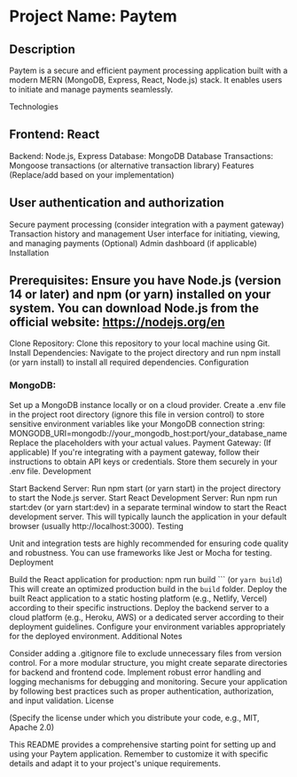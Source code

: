 
# Project Name: Paytem

## Description

Paytem is a secure and efficient payment processing application built with a modern MERN (MongoDB, Express, React, Node.js) stack. It enables users to initiate and manage payments seamlessly.

Technologies

## Frontend: React
Backend: Node.js, Express
Database: MongoDB
Database Transactions: Mongoose transactions (or alternative transaction library)
Features (Replace/add based on your implementation)

## User authentication and authorization
Secure payment processing (consider integration with a payment gateway)
Transaction history and management
User interface for initiating, viewing, and managing payments
(Optional) Admin dashboard (if applicable)
Installation

## Prerequisites: Ensure you have Node.js (version 14 or later) and npm (or yarn) installed on your system. You can download Node.js from the official website: https://nodejs.org/en
Clone Repository: Clone this repository to your local machine using Git.
Install Dependencies: Navigate to the project directory and run npm install (or yarn install) to install all required dependencies.
Configuration

### MongoDB:
Set up a MongoDB instance locally or on a cloud provider.
Create a .env file in the project root directory (ignore this file in version control) to store sensitive environment variables like your MongoDB connection string:
MONGODB_URI=mongodb://your_mongodb_host:port/your_database_name
Replace the placeholders with your actual values.
Payment Gateway: (If applicable)
If you're integrating with a payment gateway, follow their instructions to obtain API keys or credentials. Store them securely in your .env file.
Development

Start Backend Server: Run npm start (or yarn start) in the project directory to start the Node.js server.
Start React Development Server: Run npm run start:dev (or yarn start:dev) in a separate terminal window to start the React development server. This will typically launch the application in your default browser (usually http://localhost:3000).
Testing

Unit and integration tests are highly recommended for ensuring code quality and robustness. You can use frameworks like Jest or Mocha for testing.
Deployment

Build the React application for production:
npm run build
``` (or `yarn build`)
This will create an optimized production build in the `build` folder.
Deploy the built React application to a static hosting platform (e.g., Netlify, Vercel) according to their specific instructions.
Deploy the backend server to a cloud platform (e.g., Heroku, AWS) or a dedicated server according to their deployment guidelines.
Configure your environment variables appropriately for the deployed environment.
Additional Notes

Consider adding a .gitignore file to exclude unnecessary files from version control.
For a more modular structure, you might create separate directories for backend and frontend code.
Implement robust error handling and logging mechanisms for debugging and monitoring.
Secure your application by following best practices such as proper authentication, authorization, and input validation.
License

(Specify the license under which you distribute your code, e.g., MIT, Apache 2.0)

This README provides a comprehensive starting point for setting up and using your Paytem application. Remember to customize it with specific details and adapt it to your project's unique requirements.
